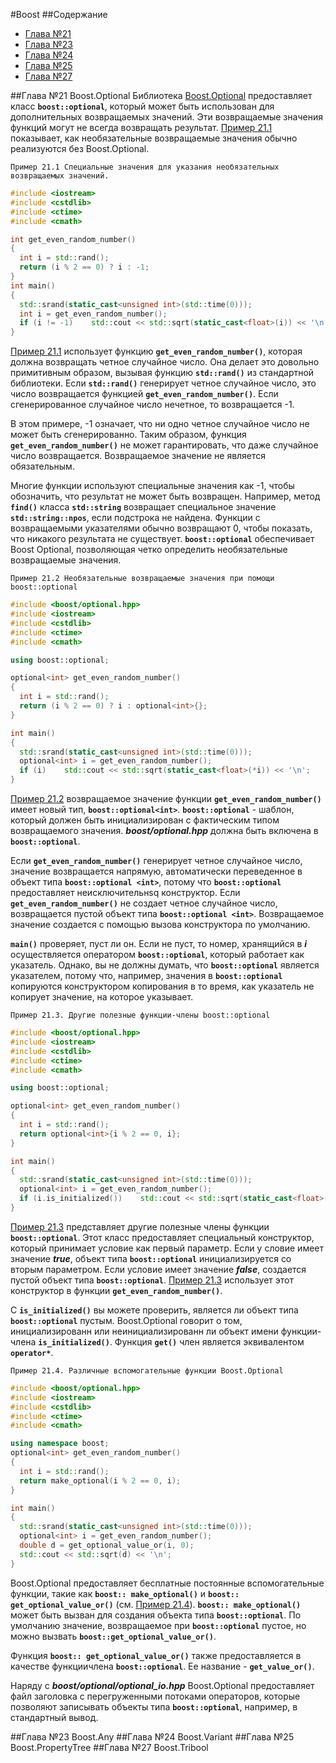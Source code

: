 #Boost 
##Содержание 
- [Глава №21](Boost.Optional)
- [Глава №23](##Глава-№23-Boost.Any)
- [Глава №24](##Глава-№24-Boost.Variant)
- [Глава №25](##Глава-№25-Boost.PropertyTree)
- [Глава №27](##Глава-№27-Boost.Tribool)

<a name="Boost.Optional"></a>
##Глава №21 Boost.Optional
Библиотека [Boost.Optional](http://www.boost.org/doc/libs/1_62_0/libs/optional/doc/html/index.html)  предоставляет класc **`boost::optional`**, который может быть использован для дополнительных возвращаемых значений. Эти возвращаемые значения функций могут не всегда возвращать результат. [Пример 21.1](#example211) показывает, как необязательные возвращаемые значения обычно реализуются без Boost.Optional. 

<a name="example211"></a>
`Пример 21.1 Специальные значения для указания необязательных возвращаемых значений.`
```c++
#include <iostream> 
#include <cstdlib> 
#include <ctime> 
#include <cmath> 

int get_even_random_number() 
{  
  int i = std::rand();  
  return (i % 2 == 0) ? i : -1; 
} 
int main() 
{  
  std::srand(static_cast<unsigned int>(std::time(0)));  
  int i = get_even_random_number();  
  if (i != -1)    std::cout << std::sqrt(static_cast<float>(i)) << '\n'; 
}
```
[Пример 21.1](#example211) использует функцию **`get_even_random_number()`**, которая должна возвращать четное случайное число. Она делает это довольно примитивным образом, вызывая функцию **`std::rand()`** из стандартной библиотеки. Если **`std::rand()`** генерирует четное случайное число, это число возвращается функцией **`get_even_random_number()`**. Если сгенерированное случайное число нечетное, то возвращается -1.

В этом примере, -1 означает, что ни одно четное случайное число не может быть сгенерированно. Таким образом, функция **`get_even_random_number()`** не может гарантировать, что даже случайное число возвращается. Возвращаемое значение не является обязательным. 

Многие функции используют специальные значения как -1, чтобы обозначить, что результат не может быть возвращен. Например, метод **`find()`** класса **`std::string`** возвращает специальное значение **`std::string::npos`**, если подстрока не найдена. Функции с возвращаемыми указателями обычно возвращают 0, чтобы показать, что никакого результата не существует. 
**`boost::optional`** обеспечивает Boost Optional, позволяющая четко определить необязательные возвращаемые значения. 

<a name="example212"></a>
`Пример 21.2 Необязательные возвращаемые значения при помощи boost::optional`
```c++
#include <boost/optional.hpp> 
#include <iostream>
#include <cstdlib> 
#include <ctime> 
#include <cmath> 

using boost::optional; 

optional<int> get_even_random_number() 
{  
  int i = std::rand();  
  return (i % 2 == 0) ? i : optional<int>{}; 
} 

int main() 
{  
  std::srand(static_cast<unsigned int>(std::time(0)));  
  optional<int> i = get_even_random_number();  
  if (i)    std::cout << std::sqrt(static_cast<float>(*i)) << '\n'; 
}
```

[Пример 21.2](#example212) возвращаемое значение функции **`get_even_random_number()`** имеет новый тип, **`boost::optional<int>`**. **`boost::optional`** -  шаблон, который должен быть инициализирован с фактическим типом возвращаемого значения. ***boost/optional.hpp*** должна быть включена в **`boost::optional`**. 

Если **`get_even_random_number()`** генерирует четное случайное число, значение возвращается напрямую, автоматически переведенное в объект типа **`boost::optional <int>`**, потому что **`boost::optional`** предоставляет неисключительнsq конструктор. Если **`get_even_random_number()`** не создает четное случайное число, возвращается пустой объект типа **`boost::optional <int>`**. Возвращаемое значение создается с помощью вызова конструктора по умолчанию.

**`main()`** проверяет, пуст ли он. Если не пуст, то номер, хранящийся в ***i*** осуществляется оператором **`boost::optional`**, который работает как указатель. Однако, вы не должны думать, что **`boost::optional`** является указателем, потому что, например, значения в **`boost::optional`** копируются конструктором копирования в то время, как указатель не копирует значение, на которое указывает.

<a name="example213"></a>
`Пример 21.3. Другие полезные функции-члены boost::optional`
```c++
#include <boost/optional.hpp> 
#include <iostream> 
#include <cstdlib> 
#include <ctime> 
#include <cmath>

using boost::optional;

optional<int> get_even_random_number() 
{
  int i = std::rand();  
  return optional<int>{i % 2 == 0, i}; 
}

int main() 
{  
  std::srand(static_cast<unsigned int>(std::time(0)));  
  optional<int> i = get_even_random_number();  
  if (i.is_initialized())    std::cout << std::sqrt(static_cast<float>(i.get())) << '\n'; 
}
```

[Пример 21.3](#example213) представляет другие полезные члены функции **`boost::optional`**. Этот класс предоставляет специальный конструктор, который принимает условие как первый параметр. Если у словие имеет значение ***true***, объект типа **`boost::optional`** инициализируется со вторым параметром. Если условие имеет значение ***false***, создается пустой объект типа **`boost::optional`**.  [Пример 21.3](#example213) использует этот конструктор в функции **`get_even_random_number()`**.

С **`is_initialized()`** вы можете проверить, является ли объект типа **`boost::optional`** пустым. Boost.Optional говорит о том, инициализированн или неинициализированн ли объект имени функции-члена **`is_initialized()`**. Функция **`get()`** член является эквивалентом **`operator*`**.

<a name="example214"></a>
`Пример 21.4. Различные вспомогательные функции Boost.Optional`
```c++
#include <boost/optional.hpp> 
#include <iostream> 
#include <cstdlib> 
#include <ctime> 
#include <cmath>

using namespace boost;
optional<int> get_even_random_number() 
{  
  int i = std::rand();  
  return make_optional(i % 2 == 0, i); 
}

int main()
{  
  std::srand(static_cast<unsigned int>(std::time(0)));  
  optional<int> i = get_even_random_number(); 
  double d = get_optional_value_or(i, 0);  
  std::cout << std::sqrt(d) << '\n'; 
}
```

Boost.Optional предоставляет бесплатные постоянные вспомогательные функции, такие как **`boost:: make_optional()`** и **`boost:: get_optional_value_or()`** (см. [Пример 21.4](#example214)). **`boost:: make_optional()`** может быть вызван для создания объекта типа **`boost::optional`**. По умолчанию значение, возвращаемое при **`boost::optional`** пустое, но можно вызвать **`boost::get_optional_value_or()`**.

Функция **`boost:: get_optional_value_or()`** также предоставляется в качестве функциичлена **`boost::optional`**. Ee название - **`get_value_or()`**.

Наряду с ***boost/optional/optional_io.hpp*** Boost.Optional предоставляет файл заголовка с перегруженными потоками операторов, которые позволяют записывать объекты типа **`boost::optional`**, например, в стандартный вывод.


##Глава №23 Boost.Any
##Глава №24 Boost.Variant
##Глава №25 Boost.PropertyTree
##Глава №27 Boost.Tribool

